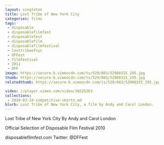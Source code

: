 ```yaml
---
layout: singleton
title: Lost Tribe of New York City
categories: films
tags:
 - disposable
 - disposablefilmfest
 - disposablefest
 - disposablefilm
 - disposablefilmfestival
 - losttribeofnyc
 - DFFest
 - filmfestival
 - 2011
 - DFF
image: https://secure-b.vimeocdn.com/ts/529/083/52908315_295.jpg
thumb: https://secure-b.vimeocdn.com/ts/529/083/52908315_295.jpg
relatedthumb: https://secure-b.vimeocdn.com/ts/529/083/52908315_295.jpg

video: //player.vimeo.com/video/10225263
collections:
 - 2010-03-24-competitive-shorts.md
blurb: Lost Tribe of New York City, a film by Andy and Carol London.
---
```


Lost Tribe of New York City
By Andy and Carol London

Official Selection of Disposable Film Festival 2010

disposablefilmfest.com
Twitter: @DFFest